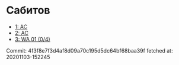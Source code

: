 # Сабитов
- [1: AC](1.md)
- [2: AC](2.md)
- [3: WA 01 (0/4)](3.md)

Commit: 4f3f8e7f3d4af8d09a70c195d5dc64bf68baa39f
 fetched at: 20201103-152245
